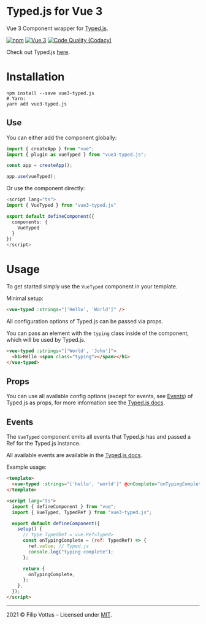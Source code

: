 # Typed.js for Vue 3

Vue 3 Component wrapper for [Typed.js](https://github.com/mattboldt/typed.js).

[![npm](https://img.shields.io/npm/dm/vue3-typed-js.svg?style=for-the-badge)](https://www.npmjs.com/package/vue-typed-js)
[![Vue 3](https://img.shields.io/badge/vue-3.x-brightgreen.svg?style=for-the-badge)](https://vuejs.org/)
[![Code Quality (Codacy)](https://img.shields.io/codacy/grade/65e97fef490a4e35853566b8932ecdb8?style=for-the-badge)](https://www.codacy.com/gh/VottusCode/vue3-typed.js/dashboard?utm_source=github.com&utm_medium=referral&utm_content=VottusCode/vue3-typed.js&utm_campaign=Badge_Grade)

Check out Typed.js [here](https://github.com/mattboldt/typed.js/).

# Installation

```
npm install --save vue3-typed.js
# Yarn:
yarn add vue3-typed.js
```

## Use <VueTyped>

You can either add the component globally:

```ts
import { createApp } from "vue";
import { plugin as vueTyped } from "vue3-typed.js";

const app = createApp();

app.use(vueTyped);
```

Or use the component directly:

```ts
<script lang="ts">
import { VueTyped } from "vue3-typed.js"

export default defineComponent({
  components: {
    VueTyped
  }
})
</script>
```

# Usage

To get started simply use the `VueTyped` component in your template.

Minimal setup:

```html
<vue-typed :strings="['Hello', 'World']" />
```

All configuration options of Typed.js can be passed via props.

You can pass an element with the `typing` class inside of the component, which will be used by Typed.js.

```html
<vue-typed :strings="['World', 'John']">
  <h1>Hello <span class="typing"></span></h1>
</vue-typed>
```

## Props

You can use all available config options (except for events, see [Events](#events)) of Typed.js as props, for more information see the [Typed.js docs](http://mattboldt.github.io/typed.js/docs/).

## Events

The `VueTyped` component emits all events that Typed.js has and passed a Ref for the Typed.js instance.

All available events are available in the [Typed.js docs](http://mattboldt.github.io/typed.js/docs/).

Example usage:

```html
<template>
  <vue-typed :strings="['hello', 'world']" @onComplete="onTypingComplete" />
</template>

<script lang="ts">
  import { defineComponent } from "vue";
  import { VueTyped, TypedRef } from "vue3-typed.js";

  export default defineComponent({
    setup() {
      // type TypedRef = vue.Ref<Typed>
      const onTypingComplete = (ref: TypedRef) => {
        ref.value; // Typed.js
        console.log("typing complete");
      };

      return {
        onTypingComplete,
      };
    },
  });
</script>
```

<hr>

2021 &copy; Filip Vottus &ndash; Licensed under [MIT](http://opensource.org/licenses/MIT).
